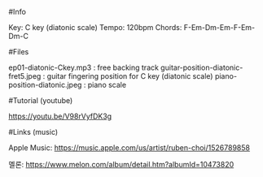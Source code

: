 #Info

 Key: C key (diatonic scale)
 Tempo: 120bpm
 Chords: F-Em-Dm-Em-F-Em-Dm-C

#Files
 
 ep01-diatonic-Ckey.mp3 : free backing track
 guitar-position-diatonic-fret5.jpeg : guitar fingering position for C key (diatonic scale)
 piano-position-diatonic.jpeg :  piano scale

#Tutorial (youtube)

 https://youtu.be/V98rVyfDK3g

#Links (music)
 
 Apple Music:  https://music.apple.com/us/artist/ruben-choi/1526789858
 
 멜론:   https://www.melon.com/album/detail.htm?albumId=10473820


